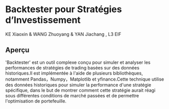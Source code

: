 # Backtester pour Stratégies d’Investissement
KE Xiaoxin & WANG Zhuoyang & YAN Jiachang , L3 EIF

## Aperçu
'Backtester' est un outil complexe conçu pour simuler et analyser les performances de stratégies de trading basées sur des données historiques.Il est implémentée à l'aide de plusieurs bibliothèques, notamment Pandas，Numpy，Matplotlib et yfinance.Cette technique utilise des données historiques pour simuler la performance d'une stratégie spécifique, dans le but de montrer comment cette stratégie aurait réagi sous différentes conditions de marché passées et de permettre l'optimisation de portefeuille.




